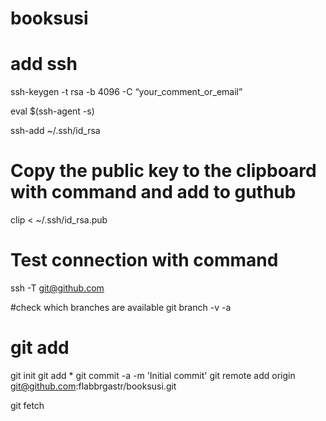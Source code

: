 # booksusi

# add ssh

ssh-keygen -t rsa -b 4096 -C “your_comment_or_email”

eval $(ssh-agent -s)

ssh-add ~/.ssh/id_rsa

# Copy the public key to the clipboard with command and add to guthub
clip < ~/.ssh/id_rsa.pub
# Test connection with command 
ssh -T git@github.com

#check which branches are available
git branch -v -a
# git add
git init
git add *
git commit -a -m 'Initial commit'
git remote add origin git@github.com:flabbrgastr/booksusi.git

git fetch
